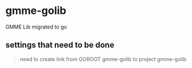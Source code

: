# gmme-golib
GMME Lib migrated to go

## settings that need to be done
> need to create link from GOROOT gmme-golib to project gmme-golib
